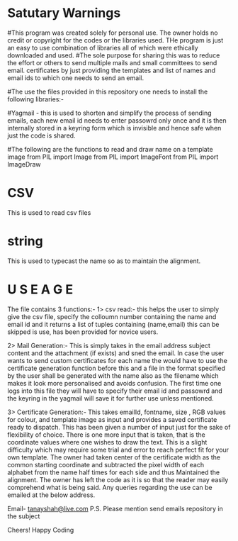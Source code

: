 # Satutary Warnings
#This program was created solely for personal use. The owner holds no credit or copyright for the codes or the libraries used. THe program is just an easy to use combination of libraries all of which were ethically downloaded and used.
#The sole purpose for sharing this was to reduce the effort or others to send multiple mails and small committees to send email. certificates by just providing the templates and list of names and email ids to which one needs to send an email.

#The use the files provided in this repository one needs to install the following libraries:-

#Yagmail - this is used to shorten and simplify the process of sending emails, each new email id needs to enter passowrd only once and it is then internally stored in a keyring form which is invisible and hence safe when just the code is shared.

#The following are the functions to read and draw name on a template image 
from PIL import Image
from PIL import ImageFont
from PIL import ImageDraw

# CSV 
This is used to read csv files

# string
This is used to typecast the name so as to maintain the alignment.

# U S E A G E
The file contains 3 functions:-
1> csv read:- this helps the user to simply give the csv file, specify the colloumn number containing the name and email id and it returns a list of tuples containing (name,email) this can be skipped is use, has been provided for novice users.

2> Mail Generation:- This is simply takes in the email address subject content and the attachment (if exists) and sned the email. In case the user wants to send custom certificates for each name the would have to use the certificate generation function before this and a file in the format specified by the user shall be generated with the name also as the filename which makes it look more personalised and avoids confusion. The first time one logs into this file they will have to specify their email id and passowrd and the keyring in the yagmail will save it for further use unless mentioned. 

3> Certificate Generation:- This takes emailId, fontname, size , RGB values for colour, and template image as input and provides a saved certificate ready to dispatch. This has been given a number of input just for the sake of flexibility of choice. 
There is one more input that is taken, that is the coordinate values where one wishes to draw the text. This is a slight difficulty which may require some trial and error to reach perfect fit for your own template. The owner had taken center of the certificate width as the common starting coordinate and subtracted the pixel width of each alphabet from the name half times for each side and thus Maintained the alignment. 
The owner has left the code as it is so that the reader may easily comprehend what is being said.
Any queries regarding the use can be emailed at the below address.

Email- tanayshah@live.com
P.S. Please mention send emails repository in the subject

Cheers!
Happy Coding
